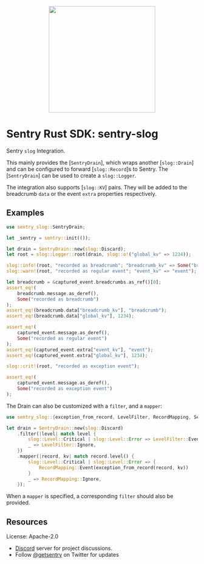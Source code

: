 <p align="center">
    <a href="https://sentry.io" target="_blank" align="center">
        <img src="https://sentry-brand.storage.googleapis.com/sentry-logo-black.png" width="280">
    </a>
</p>

# Sentry Rust SDK: sentry-slog

Sentry `slog` Integration.

This mainly provides the [`SentryDrain`], which wraps another [`slog::Drain`]
and can be configured to forward [`slog::Record`]s to Sentry.
The [`SentryDrain`] can be used to create a `slog::Logger`.

The integration also supports [`slog::KV`] pairs. They will be added to the
breadcrumb `data` or the event `extra` properties respectively.

## Examples

```rust
use sentry_slog::SentryDrain;

let _sentry = sentry::init(());

let drain = SentryDrain::new(slog::Discard);
let root = slog::Logger::root(drain, slog::o!("global_kv" => 1234));

slog::info!(root, "recorded as breadcrumb"; "breadcrumb_kv" => Some("breadcrumb"));
slog::warn!(root, "recorded as regular event"; "event_kv" => "event");

let breadcrumb = &captured_event.breadcrumbs.as_ref()[0];
assert_eq!(
    breadcrumb.message.as_deref(),
    Some("recorded as breadcrumb")
);
assert_eq!(breadcrumb.data["breadcrumb_kv"], "breadcrumb");
assert_eq!(breadcrumb.data["global_kv"], 1234);

assert_eq!(
    captured_event.message.as_deref(),
    Some("recorded as regular event")
);
assert_eq!(captured_event.extra["event_kv"], "event");
assert_eq!(captured_event.extra["global_kv"], 1234);

slog::crit!(root, "recorded as exception event");

assert_eq!(
    captured_event.message.as_deref(),
    Some("recorded as exception event")
);
```

The Drain can also be customized with a `filter`, and a `mapper`:

```rust
use sentry_slog::{exception_from_record, LevelFilter, RecordMapping, SentryDrain};

let drain = SentryDrain::new(slog::Discard)
    .filter(|level| match level {
        slog::Level::Critical | slog::Level::Error => LevelFilter::Event,
        _ => LevelFilter::Ignore,
    })
    .mapper(|record, kv| match record.level() {
        slog::Level::Critical | slog::Level::Error => {
            RecordMapping::Event(exception_from_record(record, kv))
        }
        _ => RecordMapping::Ignore,
    });
```

When a `mapper` is specified, a corresponding `filter` should also be
provided.

## Resources

License: Apache-2.0

- [Discord](https://discord.gg/ez5KZN7) server for project discussions.
- Follow [@getsentry](https://twitter.com/getsentry) on Twitter for updates

